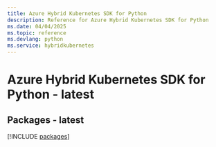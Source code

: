 ```yaml
---
title: Azure Hybrid Kubernetes SDK for Python
description: Reference for Azure Hybrid Kubernetes SDK for Python
ms.date: 04/04/2025
ms.topic: reference
ms.devlang: python
ms.service: hybridkubernetes
---
```

# Azure Hybrid Kubernetes SDK for Python - latest
## Packages - latest
[!INCLUDE [packages](hybrid-kubernetes-index.md)]